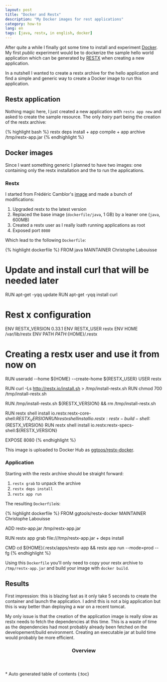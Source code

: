 ```yaml
---
layout: post
title: "Docker and Restx"
description: "My Docker images for rest applications"
category: how-to
lang: en
tags: [java, restx, in english, docker]
---
```

After quite a while I finally got some time to install and experiment [Docker](http://docker.io/). My first *public* experiment would be to dockerize the sample hello world application which can be generated by [RESTX](http://restx.io) when creating a new application.

In a nutshell I wanted to create a restx archive for the hello application and find a simple and generic way to create a Docker image to run this application.

## Restx application

Nothing magic here, I just created a new application with `restx app new` and asked to create the sample resource. The only *hairy* part being the creation of the restx archive:

{% highlight bash %}
restx deps install + app compile + app archive /tmp/restx-app.jar
{% endhighlight %}

## Docker images

Since I want something generic I planned to have two images: one containing only the restx installation and the to run the applications.

### Restx

I started from Frédéric Camblor's [image](https://registry.hub.docker.com/u/fcamblor/restx-docker/) and made a bunch of modifications:

1. Upgraded restx to the latest version
1. Replaced the base image (`dockerfile/java`, 1 GB)  by a leaner one (`java`, 600MB)
1. Created a restx user as I really loath running applications as root
1. Exposed port `8080`

Which lead to the following `Dockerfile`:

{% highlight dockerfile %}
FROM        java
MAINTAINER  Christophe Labouisse

# Update and install curl that will be needed later
RUN         apt-get -yqq update
RUN apt-get -yqq install curl

# Rest x configuration
ENV RESTX_VERSION 0.33.1
ENV RESTX_USER restx
ENV HOME /var/lib/restx
ENV PATH ${PATH}:${HOME}/.restx

# Creating a restx user and use it from now on
RUN useradd --home ${HOME} --create-home ${RESTX_USER}
USER restx

RUN         curl -Ls http://restx.io/install.sh > /tmp/install-restx.sh
RUN         chmod 700 /tmp/install-restx.sh

RUN         /tmp/install-restx.sh ${RESTX_VERSION} && rm /tmp/install-restx.sh

RUN         restx shell install io.restx:restx-core-shell:${RESTX_VERSION}
RUN         restx shell install io.restx:restx-build-shell:${RESTX_VERSION}
RUN         restx shell install io.restx:restx-specs-shell:${RESTX_VERSION}

EXPOSE 8080
{% endhighlight %}

This image is uploaded to Docker Hub as [ggtoos/restx-docker](https://registry.hub.docker.com/u/ggtools/restx-docker/).

### Application

Starting with the restx archive should be straight forward:

1. `restx grab` to unpack the archive
1. `restx deps install`
1. `restx app run`

The resulting `Dockerfile`is:

{% highlight dockerfile %}
FROM        ggtools/restx-docker
MAINTAINER  Christophe Labouisse

ADD restx-app.jar /tmp/restx-app.jar

RUN restx app grab file:///tmp/restx-app.jar + deps install

CMD cd ${HOME}/.restx/apps/restx-app && restx app run --mode=prod --fg
{% endhighlight %}

Using this `Dockerfile` you'll only need to copy your restx archive to `/tmp/restx-app.jar` and build your image with `docker build`.

## Results

First impression: this is blazing fast as it only take 5 seconds to create the container and launch the application. I admit this is not a big application but this is way better than deploying a war on a recent tomcat.

My only issue is that the creation of the application image is really slow as restx needs to fetch the dependencies at this time. This is a waste of time as the dependencies had most probably already been fetched on the developement/build environment. Creating an executable jar at build time would probably be more efficient.

<section id="table-of-contents" class="toc">
<header>
<h3>Overview</h3>
</header>
<div id="drawer" markdown="1">
*  Auto generated table of contents
{:toc}
</div>
</section><!-- /#table-of-contents -->
